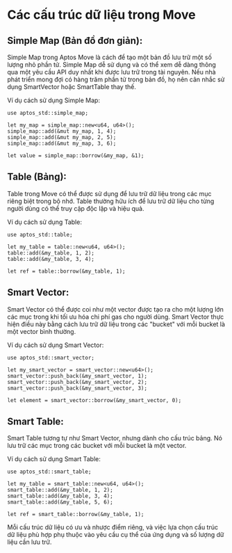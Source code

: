 # Các cấu trúc dữ liệu trong Move

## Simple Map (Bản đồ đơn giản):

Simple Map trong Aptos Move là cách để tạo một bản đồ lưu trữ một số lượng nhỏ phần tử. Simple Map dễ sử dụng và có thể xem dễ dàng thông qua một yêu cầu API duy nhất khi được lưu trữ trong tài nguyên. Nếu nhà phát triển mong đợi có hàng trăm phần tử trong bản đồ, họ nên cân nhắc sử dụng SmartVector hoặc SmartTable thay thế.

Ví dụ cách sử dụng Simple Map:
```
use aptos_std::simple_map;

let my_map = simple_map::new<u64, u64>();
simple_map::add(&mut my_map, 1, 4);
simple_map::add(&mut my_map, 2, 5);
simple_map::add(&mut my_map, 3, 6);

let value = simple_map::borrow(&my_map, &1);
```

## Table (Bảng):

Table trong Move có thể được sử dụng để lưu trữ dữ liệu trong các mục riêng biệt trong bộ nhớ. Table thường hữu ích để lưu trữ dữ liệu cho từng người dùng có thể truy cập độc lập và hiệu quả.

Ví dụ cách sử dụng Table:

```
use aptos_std::table;

let my_table = table::new<u64, u64>();
table::add(&my_table, 1, 2);
table::add(&my_table, 3, 4);

let ref = table::borrow(&my_table, 1);
```

## Smart Vector:

Smart Vector có thể được coi như một vector được tạo ra cho một lượng lớn các mục trong khi tối ưu hóa chi phí gas cho người dùng. Smart Vector thực hiện điều này bằng cách lưu trữ dữ liệu trong các "bucket" với mỗi bucket là một vector bình thường.

Ví dụ cách sử dụng Smart Vector:

```
use aptos_std::smart_vector;

let my_smart_vector = smart_vector::new<u64>();
smart_vector::push_back(&my_smart_vector, 1);
smart_vector::push_back(&my_smart_vector, 2);
smart_vector::push_back(&my_smart_vector, 3);

let element = smart_vector::borrow(&my_smart_vector, 0);
```

## Smart Table:

Smart Table tương tự như Smart Vector, nhưng dành cho cấu trúc bảng. Nó lưu trữ các mục trong các bucket với mỗi bucket là một vector.

Ví dụ cách sử dụng Smart Table:

```
use aptos_std::smart_table;

let my_table = smart_table::new<u64, u64>();
smart_table::add(&my_table, 1, 2);
smart_table::add(&my_table, 3, 4);
smart_table::add(&my_table, 5, 6);

let ref = smart_table::borrow(&my_table, 1);
```

Mỗi cấu trúc dữ liệu có ưu và nhược điểm riêng, và việc lựa chọn cấu trúc dữ liệu phù hợp phụ thuộc vào yêu cầu cụ thể của ứng dụng và số lượng dữ liệu cần lưu trữ.

